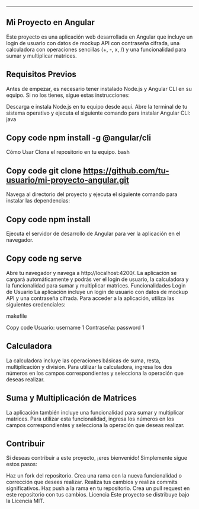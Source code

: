 ---------------------------------------------------------------------------
Mi Proyecto en Angular
---------------------------------------------------------------------------
Este proyecto es una aplicación web desarrollada en Angular que incluye un login de usuario con datos de mockup API con contraseña cifrada, una calculadora con operaciones sencillas (+, -, x, /) y una funcionalidad para sumar y multiplicar matrices.

Requisitos Previos
----------------------------------------------------------------------------
Antes de empezar, es necesario tener instalado Node.js y Angular CLI en su equipo. Si no los tienes, sigue estas instrucciones:

Descarga e instala Node.js en tu equipo desde aquí.
Abre la terminal de tu sistema operativo y ejecuta el siguiente comando para instalar Angular CLI:
java

Copy code
npm install -g @angular/cli
----------------------------------------------------------------------------

Cómo Usar
Clona el repositorio en tu equipo.
bash

Copy code
git clone https://github.com/tu-usuario/mi-proyecto-angular.git
----------------------------------------------------------------------------

Navega al directorio del proyecto y ejecuta el siguiente comando para instalar las dependencias:

Copy code
npm install
----------------------------------------------------------------------------

Ejecuta el servidor de desarrollo de Angular para ver la aplicación en el navegador.

Copy code
ng serve
----------------------------------------------------------------------------

Abre tu navegador y navega a http://localhost:4200/. La aplicación se cargará automáticamente y podrás ver el login de usuario, la calculadora y la funcionalidad para sumar y multiplicar matrices.
Funcionalidades
Login de Usuario
La aplicación incluye un login de usuario con datos de mockup API y una contraseña cifrada. Para acceder a la aplicación, utiliza las siguientes credenciales:

makefile

Copy code
Usuario: username 1
Contraseña: password 1

Calculadora
----------------------------------------------------------------------------
La calculadora incluye las operaciones básicas de suma, resta, multiplicación y división. Para utilizar la calculadora, ingresa los dos números en los campos correspondientes y selecciona la operación que deseas realizar.

Suma y Multiplicación de Matrices
----------------------------------------------------------------------------
La aplicación también incluye una funcionalidad para sumar y multiplicar matrices. Para utilizar esta funcionalidad, ingresa los números en los campos correspondientes y selecciona la operación que deseas realizar.

Contribuir
----------------------------------------------------------------------------
Si deseas contribuir a este proyecto, ¡eres bienvenido! Simplemente sigue estos pasos:

Haz un fork del repositorio.
Crea una rama con la nueva funcionalidad o corrección que desees realizar.
Realiza tus cambios y realiza commits significativos.
Haz push a la rama en tu repositorio.
Crea un pull request en este repositorio con tus cambios.
Licencia
Este proyecto se distribuye bajo la Licencia MIT.